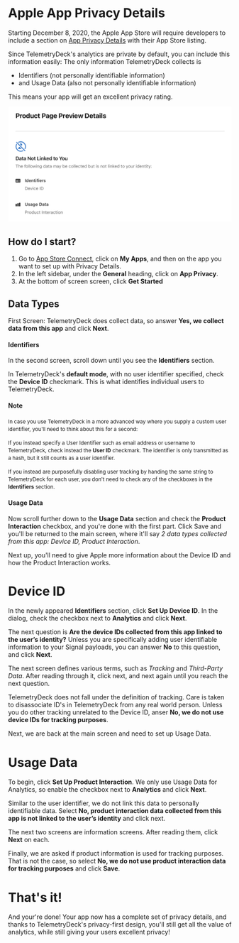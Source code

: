 # Apple App Privacy Details


Starting December 8, 2020, the Apple App Store will require developers to include a section on [App Privacy Details](https://developer.apple.com/app-store/app-privacy-details/) with their App Store listing. 

Since TelemetryDeck's analytics are private by default, you can include this information easily: The only information TelemetryDeck collects is 

- Identifiers (not personally identifiable information)
- and Usage Data (also not personally identifiable information)

This means your app will get an excellent privacy rating.

<img class="img img-fluid shadow rounded mb-3 mt-3" alt="A screenshot of Apple's Privacy Overview" src="/images/privacy-overview.png">

## How do I start?

1. Go to [App Store Connect](https://appstoreconnect.apple.com), click on **My Apps**, and then on the app you want to set up with Privacy Details.
2. In the left sidebar, under the **General** heading, click on **App Privacy**.
3. At the bottom of screen screen, click **Get Started**

## Data Types

First Screen: TelemetryDeck does collect data, so answer **Yes, we collect data from this app** and click **Next**.

#### Identifiers

In the second screen, scroll down until you see the **Identifiers** section.

In TelemetryDeck's **default mode**, with no user identifier specified, check the **Device ID** checkmark. This is what identifies individual users to TelemetryDeck.

<div class="alert alert-secondary" role="alert">
<h4 class="alert-heading">Note</h4>
<p><small>In case you use TelemetryDeck in a more advanced way where you supply a custom user identifier, you'll need to think about this for a second:</small></p>
<p><small>If you instead specify a User Identifier such as email address or username to TelemetryDeck, check instead the <strong>User ID</strong> checkmark. The identifier is only transmitted as a hash, but it still counts as a user identifier.</small></p>
<p><small>If you instead are purposefully disabling user tracking by handing the same string to TelemetryDeck for each user, you don't need to check any of the checkboxes in the <strong>Identifiers</strong> section.</small></p>

</div>

#### Usage Data

Now scroll further down to the **Usage Data** section and check the **Product Interaction** checkbox, and you're done with the first part. Click Save and you'll be returned to the main screen, where it'll say *2 data types collected from this app: Device ID, Product Interaction*.

Next up, you'll need to give Apple more information about the Device ID and how the Product Interaction works. 

# Device ID

In the newly appeared **Identifiers** section, click **Set Up Device ID**. In the dialog, check the checkbox next to **Analytics** and click **Next**.

The next question is **Are the device IDs collected from this app linked to the user’s identity?** Unless you are specifically adding user identifiable information to your Signal payloads, you can answer **No** to this question, and click **Next**.

The next screen defines various terms, such as *Tracking* and *Third-Party Data*. After reading through it, click next, and next again until you reach the next question.

TelemetryDeck does not fall under the definition of tracking. Care is taken to disassociate ID's in TelemetryDeck from any real world person. Unless you do other tracking unrelated to the Device ID, anser **No, we do not use device IDs for tracking purposes**.

Next, we are back at the main screen and need to set up Usage Data.

# Usage Data

To begin, click **Set Up Product Interaction**. We only use Usage Data for Analytics, so enable the checkbox next to **Analytics** and click **Next**.

Similar to the user identifier, we do not link this data to personally identifiable data. Select **No, product interaction data collected from this app is not linked to the user’s identity** and click next.

The next two screens are information screens. After reading them, click **Next** on each.

Finally, we are asked if product information is used for tracking purposes. That is not the case, so select **No, we do not use product interaction data for tracking purposes** and click **Save**.

# That's it!

And your're done! Your app now has a complete set of privacy details, and thanks to TelemetryDeck's privacy-first design, you'll still get all the value of analytics, while still giving your users excellent privacy!
